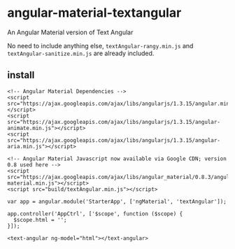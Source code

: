 # angular-material-textangular
An Angular Material version of Text Angular

No need to include anything else, ```textAngular-rangy.min.js``` and ```textAngular-sanitize.min.js``` are already included.

## install
```
<!-- Angular Material Dependencies -->
<script src="https://ajax.googleapis.com/ajax/libs/angularjs/1.3.15/angular.min.js"></script>
<script src="https://ajax.googleapis.com/ajax/libs/angularjs/1.3.15/angular-animate.min.js"></script>
<script src="https://ajax.googleapis.com/ajax/libs/angularjs/1.3.15/angular-aria.min.js"></script>

<!-- Angular Material Javascript now available via Google CDN; version 0.8 used here -->
<script src="https://ajax.googleapis.com/ajax/libs/angular_material/0.8.3/angular-material.min.js"></script>
<script src="build/textAngular.min.js"></script>
```

```
var app = angular.module('StarterApp', ['ngMaterial', 'textAngular']);

app.controller('AppCtrl', ['$scope', function ($scope) {
  $scope.html = '';
}]);
```

```
<text-angular ng-model="html"></text-angular>
```
